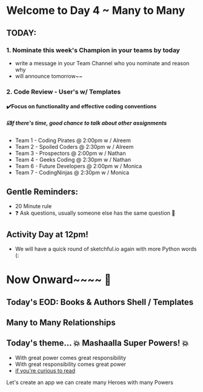# Welcome to Day 4 ~ Many to Many

## TODAY:

### 1. Nominate this week's Champion in your teams by today

- write a message in your Team Channel who you nominate and reason why
- will announce tomorrow~~

### 2. Code Review - User's w/ Templates

#### :heavy_check_mark:Focus on functionality and effective coding conventions

##### :ballot_box_with_check:if there's time, good chance to talk about other assignments

- Team 1 - Coding Pirates @ 2:00pm w / Alreem
- Team 2 - Spoiled Coders @ 2:30pm w / Alreem
- Team 3 - Prospectors @ 2:00pm w / Nathan
- Team 4 - Geeks Coding @ 2:30pm w / Nathan
- Team 6 - Future Developers @ 2:00pm w / Monica
- Team 7 - CodingNinjas @ 2:30pm w / Monica

## Gentle Reminders:

- 20 Minute rule
- :question: Ask questions, usually someone else has the same question :revolving_hearts:

## Activity Day at 12pm!

- We will have a quick round of sketchful.io again with more Python words (:

# Now Onward~~~~ :star2:

## Today's EOD: Books & Authors Shell / Templates

## Many to Many Relationships

## Today's theme... :boom: Mashaalla Super Powers! :boom:

- With great power comes great responsibility
- With great responsibility comes great power
- [if you're curious to read](https://quoteinvestigator.com/2015/07/23/great-power/)

Let's create an app we can create many Heroes with many Powers